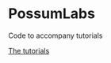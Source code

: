 # PossumLabs
Code to accompany tutorials

[The tutorials](https://www.youtube.com/channel/UCrbUxpfyLe343fmyMfdoIeQ)
